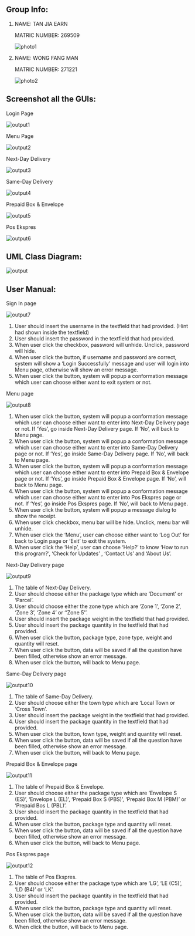 ## Group Info:

1. NAME: TAN JIA EARN

   MATRIC NUMBER: 269509
   
   ![photo1](https://github.com/STIA1123-A192/assignment-2-husco/blob/master/images/earn.JPG)
   
2. NAME: WONG FANG MAN

   MATRIC NUMBER: 271221
   
   ![photo2](https://github.com/STIA1123-A192/assignment-2-husco/blob/master/images/fangman.JPG)

## Screenshot all the GUIs:

Login Page

![output1](https://github.com/STIA1123-A192/assignment-2-husco/blob/master/images/GUI1.png)

Menu Page

![output2](https://github.com/STIA1123-A192/assignment-2-husco/blob/master/images/GUI2.png)

Next-Day Delivery

![output3](https://github.com/STIA1123-A192/assignment-2-husco/blob/master/images/GUI3.png)

Same-Day Delivery

![output4](https://github.com/STIA1123-A192/assignment-2-husco/blob/master/images/GUI4.png)

Prepaid Box & Envelope

![output5](https://github.com/STIA1123-A192/assignment-2-husco/blob/master/images/GUI5.png)

Pos Ekspres

![output6](https://github.com/STIA1123-A192/assignment-2-husco/blob/master/images/GUI6.png)

## UML Class Diagram:

![output](https://github.com/STIA1123-A192/assignment-2-husco/blob/master/images/UML-Diagram.png)

## User Manual:

Sign In page

![output7](https://github.com/STIA1123-A192/assignment-2-husco/blob/master/images/UserManual-1.png)

1.	User should insert the username in the textfield that had provided. (Hint had shown inside the textfield)
2.	User should insert the password in the textfield that had provided.
3.	When user click the checkbox, password will unhide. Unclick, password will hide.
4.	When user click the button, if username and password are correct, system will show a ‘Login Successfully’ message and user will login into Menu page, otherwise will show an error message.
5.	When user click the button, system will popup a conformation message which user can choose either want to exit system or not.


Menu page

![output8](https://github.com/STIA1123-A192/assignment-2-husco/blob/master/images/UserManual-2.png)

1.	When user click the button, system will popup a conformation message which user can choose either want to enter into Next-Day Delivery page or not. If ‘Yes’, go inside Next-Day Delivery page. If ‘No’, will back to Menu page.
2.	When user click the button, system will popup a conformation message which user can choose either want to enter into Same-Day Delivery page or not. If ‘Yes’, go inside Same-Day Delivery page. If ‘No’, will back to Menu page.
3.	When user click the button, system will popup a conformation message which user can choose either want to enter into Prepaid Box & Envelope page or not. If ‘Yes’, go inside Prepaid Box & Envelope page. If ‘No’, will back to Menu page.
4.	When user click the button, system will popup a conformation message which user can choose either want to enter into Pos Ekspres page or not. If ‘Yes’, go inside Pos Ekspres page. If ‘No’, will back to Menu page.
5.	When user click the button, system will popup a message dialog to show the receipt.
6.	When user click checkbox, menu bar will be hide. Unclick, menu bar will unhide.
7.	When user click the ‘Menu’, user can choose either want to ‘Log Out’ for back to Login page or ‘Exit’ to exit the system.
8.	When user click the ‘Help’, user can choose ‘Help?’ to know ‘How to run this program?’, ‘Check for Updates’ , ‘Contact Us’ and ‘About Us’.


Next-Day Delivery page

![output9](https://github.com/STIA1123-A192/assignment-2-husco/blob/master/images/UserManual-3.png)

1.	The table of Next-Day Delivery.
2.	User should choose either the package type which are ‘Document’ or ‘Parcel’.
3.	User should  choose either the zone type which are ‘Zone 1’, ‘Zone 2’, ‘Zone 3’, ‘Zone 4’  or ‘‘Zone 5’’.
4.	User should insert the package weight in the textfield that had provided.
5.	User should insert the package quantity in the textfield that had provided.
6.	When user click the button, package type, zone type, weight and quantity will reset.
7.	When user click the button, data will be saved if all the question have been filled, otherwise show an error message.
8.	When user click the button, will back to Menu page.


Same-Day Delivery page

![output10](https://github.com/STIA1123-A192/assignment-2-husco/blob/master/images/UserManual-4.png)

1.	The table of Same-Day Delivery.
2.	User should choose either the town type which are ‘Local Town or ‘Cross Town’.
3.	User should insert the package weight in the textfield that had provided.
4.	User should insert the package quantity in the textfield that had provided.
5.	When user click the button, town type, weight and quantity will reset.
6.	When user click the button, data will be saved if all the question have been filled, otherwise show an error message.
7.	When user click the button, will back to Menu page.


Prepaid Box & Envelope page

![output11](https://github.com/STIA1123-A192/assignment-2-husco/blob/master/images/UserManual-5.png)

1.	The table of Prepaid Box & Envelope.
2.	User should choose either the package type which are ‘Envelope S (ES)’, ‘Envelope L (EL)’, ‘Prepaid Box S (PBS)’, ‘Prepaid Box M (PBM)’ or ‘Prepaid Bos L (PBL)’.
3.	User should insert the package quantity in the textfield that had provided.
4.	When user click the button, package type and quantity will reset.
5.	When user click the button, data will be saved if all the question have been filled, otherwise show an error message.
6.	When user click the button, will back to Menu page.


Pos Ekspres page

![output12](https://github.com/STIA1123-A192/assignment-2-husco/blob/master/images/UserManual-6.png)

1.	The table of Pos Ekspres.
2.	User should choose either the package type which are ‘LG’, ‘LE (C5)’, ‘LD (B4)’ or ‘LK’.
3.	User should insert the package quantity in the textfield that had provided.
4.	When user click the button, package type and quantity will reset.
5.	When user click the button, data will be saved if all the question have been filled, otherwise show an error message.
6.	When click the button, will back to Menu page.

